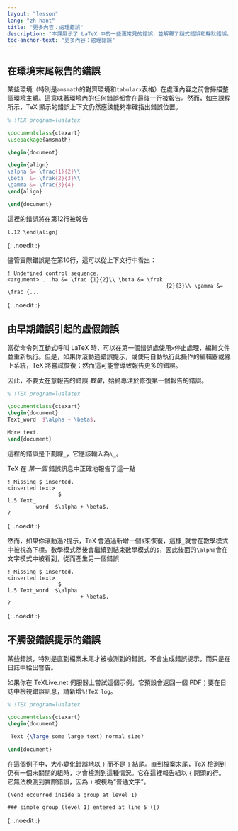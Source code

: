 ```yaml
---
layout: "lesson"
lang: "zh-hant"
title: "更多內容：處理錯誤"
description: "本課展示了 LaTeX 中的一些更常見的錯誤，並解釋了鏈式錯誤和靜默錯誤。"
toc-anchor-text: "更多內容：處理錯誤"
---
```


## 在環境末尾報告的錯誤

某些環境（特別是`amsmath`的對齊環境和`tabularx`表格）在處理內容之前會掃描整個環境主體。這意味著環境內的任何錯誤都會在最後一行被報告。然而，如主課程所示，TeX 顯示的錯誤上下文仍然應該能夠準確指出錯誤位置。

```latex
% !TEX program=lualatex

\documentclass{ctexart}
\usepackage{amsmath}

\begin{document}

\begin{align}
\alpha &= \frac{1}{2}\\
\beta  &= \frak{2}{3}\\
\gamma &= \frac{3}{4} 
\end{align}

\end{document}
```

這裡的錯誤將在第12行被報告

```
l.12 \end{align}
```
{: .noedit :}

儘管實際錯誤是在第10行，這可以從上下文行中看出：

```
! Undefined control sequence.
<argument> ...ha &= \frac {1}{2}\\ \beta &= \frak 
                                                  {2}{3}\\ \gamma &= \frac {...
```
{: .noedit :}


## 由早期錯誤引起的虛假錯誤

當從命令列互動式呼叫 LaTeX 時，可以在第一個錯誤處使用`x`停止處理，編輯文件並重新執行。但是，如果你滾動過錯誤提示，或使用自動執行此操作的編輯器或線上系統，TeX 將嘗試恢復；然而這可能會導致報告更多的錯誤。

因此，不要太在意報告的錯誤 _數量_，始終專注於修復第一個報告的錯誤。

```latex
% !TEX program=lualatex

\documentclass{ctexart}
\begin{document}
Text_word  $\alpha + \beta$.

More text.
\end{document}
```

這裡的錯誤是下劃線`_`，它應該輸入為`\_`。

TeX 在 _第一個_ 錯誤訊息中正確地報告了這一點

```
! Missing $ inserted.
<inserted text> 
                $
l.5 Text_
         word  $\alpha + \beta$.
?
```
{: .noedit :}

然而，如果你滾動過`?`提示，TeX 會通過新增一個`$`來恢復，這樣`_`就會在數學模式中被視為下標。數學模式然後會繼續到結束數學模式的`$`，因此後面的`\alpha`會在文字模式中被看到，從而產生另一個錯誤

```
! Missing $ inserted.
<inserted text> 
                $
l.5 Text_word  $\alpha
                       + \beta$.
? 
```
{: .noedit :}


## 不觸發錯誤提示的錯誤

某些錯誤，特別是直到檔案末尾才被檢測到的錯誤，不會生成錯誤提示，而只是在日誌中給出警告。

如果你在 TeXLive.net 伺服器上嘗試這個示例，它預設會返回一個 PDF；要在日誌中檢視錯誤訊息，請新增`%!TeX log`。

```latex
% !TEX program=lualatex

\documentclass{ctexart}
\begin{document}

 Text {\large some large text) normal size?

\end{document}
```

在這個例子中，大小變化錯誤地以 `)` 而不是 `}` 結尾。直到檔案末尾，TeX 檢測到仍有一個未關閉的組時，才會檢測到這種情況。它在這裡報告組以 `{` 開頭的行。它無法檢測到實際錯誤，因為 `)` 被視為“普通文字”。

```
(\end occurred inside a group at level 1)

### simple group (level 1) entered at line 5 ({)
```
{: .noedit :}


<script>
  window.addEventListener('load', function(){
  rlselectline('pre0',10);
  rlselectline('pre3',5);
  rlselectline('pre6',6);
  }, false);
</script>
